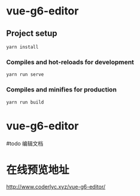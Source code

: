 # vue-g6-editor

## Project setup
```
yarn install
```

### Compiles and hot-reloads for development
```
yarn run serve
```

### Compiles and minifies for production
```
yarn run build
```

# vue-g6-editor

#todo 编辑文档

# 在线预览地址

http://www.coderlyc.xyz/vue-g6-editor/
